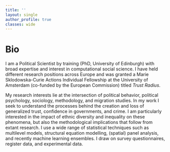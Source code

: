 ```yaml
---
title: ''
layout: single
author_profile: true
classes: wide
---
```


# Bio

I am a Political Scientist by training (PhD, University of Edinburgh) with broad expertise and interest in computational social science. I have held different research positions across Europe and was granted a Marie Sklodowska-Curie Actions Individual Fellowship at the University of Amsterdam (co-funded by the European Commission) titled _Trust Radius_.

My research interests lie at the intersection of political behavior, political psychology, sociology, methodology, and migration studies. In my work I seek to understand the processes behind the creation and loss of generalized trust, confidence in governments, and crime. I am particularly interested in the impact of ethnic diversity and inequality on these phenomena, but also the methodological implications that follow from extant research. I use a wide range of statistical techniques such as multilevel models, structural equation modelling, (spatial) panel analysis, and recently machine learning ensembles. I draw on survey questionnaires, register data, and experimental data.
